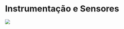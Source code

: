 <div class="instrumentation_sensors">
    <div class="hero">
        <div> <h1>Instrumentação <span>e</span> Sensores </h1></div>
        <img src="/images/instrumentation_sensors/iot.jpg" />
    </div>
</div>